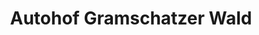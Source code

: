 ---
title: "Autohof Gramschatzer Wald"
url: /hausen-bei-wuerzburg/autohof-gramschatzer-wald/
shop: Lebensmittel
---